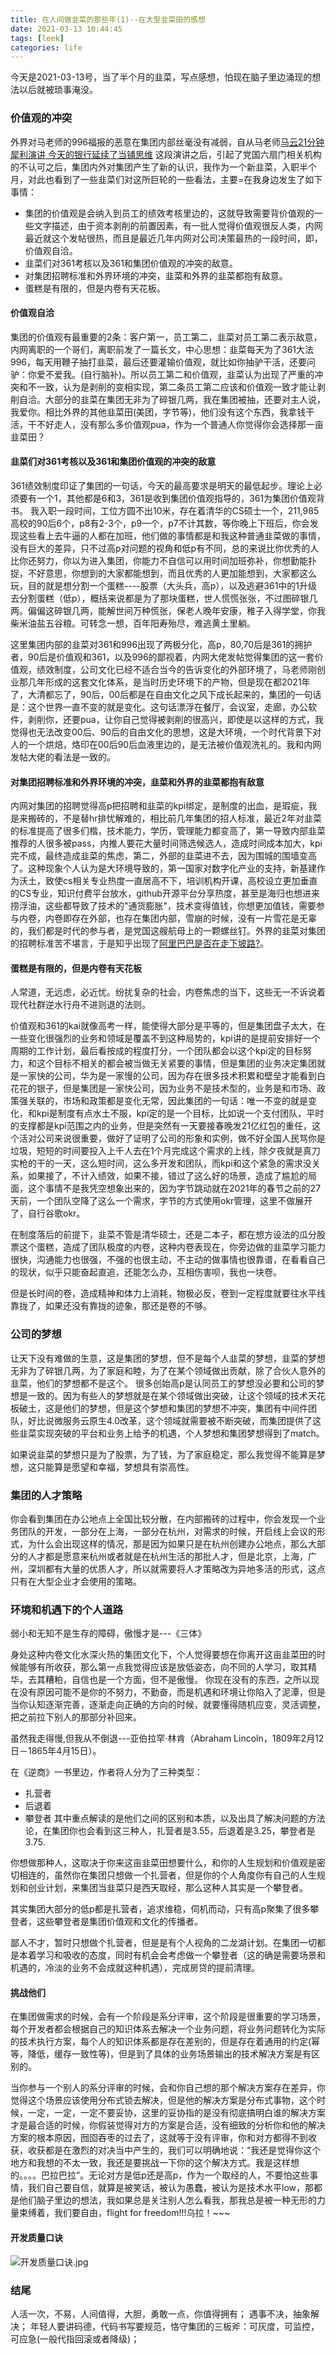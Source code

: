 ```yaml
---
title: 在人间做韭菜的那些年(1)--在大型韭菜田的感想
date: 2021-03-13 10:44:45
tags: [leek]
categories: life
---
```


今天是2021-03-13号，当了半个月的韭菜，写点感想，怕现在脑子里边涌现的想法以后就被琐事淹没。
<!-- more -->
### 价值观的冲突
外界对马老师的996福报的恶意在集团内部丝毫没有减弱，自从马老师[马云21分钟犀利演讲 今天的银行延续了当铺思维](https://www.bilibili.com/video/av800085153) 这段演讲之后，引起了党国六扇门相关机构的不认可之后，集团内外对集团产生了新的认识，我作为一个新韭菜，入职半个月，对此也看到了一些韭菜们对这所巨轮的一些看法，主要=在我身边发生了如下事情：
- 集团的价值观是会纳入到员工的绩效考核里边的，这就导致需要背价值观的一些文字描述，由于资本剥削的前置因素，有一批人觉得价值观很反人类，内网最近就这个发帖很热，而且是最近几年内网对公司决策最热的一段时间，即，价值观自洽。
- 韭菜们对361考核以及361和集团价值观的冲突的敌意。
- 对集团招聘标准和外界环境的冲突，韭菜和外界的韭菜都抱有敌意。
- 蛋糕是有限的，但是内卷有天花板。

#### 价值观自洽
集团的价值观有最重要的2条：客户第一，员工第二，韭菜对员工第二表示敌意，内网离职的一个哥们，离职前发了一篇长文，中心思想：韭菜每天为了361大法996，每天用鞭子抽打韭菜，最后还要灌输价值观，就比如你抽驴干活，还要问驴：你爱不爱我。(自行脑补)。所以员工第二和价值观，韭菜认为出现了严重的冲突和不一致，认为是剥削的变相实现，第二条员工第二应该和价值观一致才能让剥削自洽。大部分的韭菜在集团无非为了碎银几两，我在集团被抽，还要对主人说，我爱你。相比外界的其他韭菜田(美团，字节等)，他们没有这个东西，我拿钱干活，干不好走人，没有那么多价值观pua，作为一个普通人你觉得你会选择那一亩韭菜田？

#### 韭菜们对361考核以及361和集团价值观的冲突的敌意
361绩效制度印证了集团的一句话，今天的最高要求是明天的最低起步。理论上必须要有一个1，其他都是6和3，361是收到集团价值观指导的，361为集团价值观背书。
我入职一段时间，工位方圆不出10米，存在着清华的CS硕士一个，211,985高校的90后6个，p8有2-3个，p9一个，p7不计其数，等你晚上下班后，你会发现这些看上去牛逼的人都在加班，他们做的事情都是和我这种普通韭菜做的事情，没有巨大的差异，只不过高p对问题的视角和低p有不同，总的来说比你优秀的人比你还努力，你以为进入集团，你能力不自信可以用时间加班弥补，你想勤能扑捉，不好意思，你想到的大家都能想到，而且优秀的人更加能想到，大家都这么玩，目的就是想分割一个蛋糕----股票（大头兵，高p），以及逃避361中的1升级去分割蛋糕（低p），概括来说都是为了那块蛋糕，世人慌慌张张，不过图碎银几两。偏偏这碎银几两，能解世间万种慌张，保老人晚年安康，稚子入得学堂，你我柴米油盐五谷粮。可转念一想，百年阳寿殆尽，难逃黄土里躺。

这里集团内部的韭菜对361和996出现了两极分化，高p，80,70后是361的拥护者，90后是价值观和361，以及996的鄙视着，内网大佬发帖觉得集团的这一套价值观，绩效制度，公司文化已经不适合当今的告诉变化的外部环境了，马老师刚创业那几年形成的这套文化体系，是当时历史环境下的产物，但是现在都2021年了，大清都忘了，90后，00后都是在自由文化之风下成长起来的，集团的一句话是：这个世界一直不变的就是变化。这句话漂浮在餐厅，会议室，走廊，办公软件，剥削你，还要pua，让你自己觉得被剥削的很高兴，即使是以这样的方式，我觉得也无法改变00后、90后的自由文化的思想，这是大环境，一个时代背景下对人的一个烘焙，烙印在00后90后血液里边的，是无法被价值观洗礼的。我和内网发帖大佬的看法是一致的。


#### 对集团招聘标准和外界环境的冲突，韭菜和外界的韭菜都抱有敌意
内网对集团的招聘觉得高p把招聘和韭菜的kpi绑定，是制度的出血，是瑕疵，我是来搬砖的，不是替hr排忧解难的，相比前几年集团的招人标准，最近2年对韭菜的标准提高了很多们楷，技术能力，学历，管理能力都变高了，第一导致内部韭菜推荐的人很多被pass，内推人要花大量时间筛选候选人，造成时间成本加大，kpi完不成，最终造成韭菜的焦虑，第二，外部的韭菜进不去，因为围城的围墙变高了。这种现象个人认为是大环境导致的，第一国家对数字化产业的支持，新基建作为沃土，致使cs相关专业热度一直居高不下，培训机构开课，高校设立更加垂直的CS专业，知识付费平台放水，github开源平台分享热度，甚至是海归也想进来捞浮油，这些都导致了技术的"通货膨胀"，技术变得值钱，你想更加值钱，需要参与内卷，内卷即存在外部，也存在集团内部，雪崩的时候，没有一片雪花是无辜的，我们都是时代的参与者，是党国这艘航母上的一颗螺丝钉。外界的韭菜对集团的招聘标准苦不堪言，于是知乎出现了[阿里巴巴是否在走下坡路?](https://www.zhihu.com/question/402455971)。

#### 蛋糕是有限的，但是内卷有天花板
人常道，无远虑，必近忧。纷扰复杂的社会，内卷焦虑的当下，这些无一不诉说着现代社群逆水行舟不进则退的法则。

价值观和361的kai就像高考一样，能使得大部分是平等的，但是集团盘子太大，在一些变化很强烈的业务和领域是覆盖不到这种局势的，kpi讲的是提前安排好一个周期的工作计划，最后看按成的程度打分，一个团队都会以这个kpi定的目标努力，和这个目标不相关的都会被当做无关紧要的事情，但是集团的业务决定集团就是一家快的公司，华为是一家慢的公司，因为存在很多技术积累和壁垒才能看到白花花的银子，但是集团是一家快公司，因为业务不是技术型的，业务是和市场、政策强关联的，市场和政策都是变化无常，因此集团的一句话：唯一不变的就是变化，和kpi是制度有点水土不服，kpi定的是一个目标，比如说一个支付团队，平时的支撑都是kpi范围之内的业务，但是突然有一天要接春晚发21亿红包的重任，这个活对公司来说很重要，做好了证明了公司的形象和实例，做不好全国人民骂你是垃圾，短短的时间要投入上千人去在1个月完成这个需求的上线，除夕夜就是真刀实枪的干的一天，这么短时间，这么多开发和团队，而kpi和这个紧急的需求没关系，如果接了，不计入绩效，如果不接，错过了这么好的场景，造成了尴尬的局面，这个事情不是我凭空想象出来的，因为字节跳动就在2021年的春节之前的27天前，一个团队空降了这么一个需求，字节的方式使用okr管理，这里不做展开了，自行谷歌okr。

在制度落后的前提下，韭菜不管是清华硕士，还是二本子，都在想方设法的瓜分股票这个蛋糕，造成了团队极度的内卷，这种内卷表现在，你旁边做的韭菜学习能力很快，沟通能力也很强，不强的也很主动，不主动的做事情也很靠谱，在看看自己的现状，似乎只能奋起直追，还能怎么办，互相伤害呗，我也一块卷。

但是长时间的卷，造成精神和体力上消耗，物极必反，卷到一定程度就要往水平线靠拢了，如果还没有靠拢的迹象，那还是卷的不够。

### 公司的梦想
让天下没有难做的生意，这是集团的梦想，但不是每个人韭菜的梦想，韭菜的梦想无非为了碎银几两，为了家庭和睦，为了在某个领域做出贡献，除了合伙人意外的韭菜，他们的梦想都不是这个。
很多创始高p是认同员工的梦想没必要和公司的梦想是一致的。因为有些人的梦想就是在某个领域做出突破，让这个领域的技术天花板破土，这是他们的梦想，但是这个梦想和集团的梦想不冲突，集团有中间件团队，好比说微服务云原生4.0改革，这个领域就需要被不断突破，而集团提供了这些韭菜实现突破的平台和业务上给予的机遇，个人梦想和集团梦想得到了match。

如果说韭菜的梦想只是为了股票，为了钱，为了家庭稳定，那么我觉得不能算是梦想，这只能算是愿望和幸福，梦想具有崇高性。

### 集团的人才策略
你会看到集团在办公地点上全国比较分散，在内部搬砖的过程中，你会发现一个业务团队的开发，一部分在上海，一部分在杭州，对需求的时候，开启线上会议的形式，为什么会出现这样的情况，那是因为如果只是在杭州创建办公地点，那么大部分的人才都是愿意来杭州或者就是在杭州生活的那批人才，但是北京，上海，广州，深圳都有大量的优质人才，所以就需要将人才策略改为异地多活的形式，这点只有在大型企业才会使用的策略。

### 环境和机遇下的个人道路
弱小和无知不是生存的障碍，傲慢才是---《三体》

身处这种内卷文化水深火热的集团文化下，个人觉得要想在你离开这亩韭菜田的时候能够有所收获，那么第一点我觉得应该是放低姿态，向不同的人学习，取其精华，去其糟粕，自信也是一个方面，但不是傲慢。
你现在没有的东西，之所以现在没有原因可能不是你的不努力，不勤奋，而是机遇和环境让你陷入了泥潭，但是当你认知逐渐完善，逐渐走向正确的方向的时候，就要懂得随机应变，灵活调整，把之前拉下别人的那部分补回来。

虽然我走得慢,但我从不倒退---亚伯拉罕·林肯（Abraham Lincoln，1809年2月12日－1865年4月15日）。

在《逆商》一书里边，作者将人分为了三种类型：
- 扎营者
- 后退着
- 攀登者
其中重点解读的是他们之间的区别和本质，以及出具了解决问题的方法论，在集团你也会看到这三种人，扎营者是3.55，后退着是3.25，攀登者是3.75.

你想做那种人，这取决于你来这亩韭菜田想要什么，和你的人生规划和价值观是密切相连的，虽然你在集团只想做一个扎营者，但是你的个人角度你有自己的人生规划和创业计划，来集团当韭菜只是西天取经，那么这种人其实是一个攀登者。

其实集团大部分的低p都是扎营者，追求维稳，伺机而动，只有高p聚集了很多攀登者，这些攀登者是集团价值观和文化的传播者。

鄙人不才，暂时只想做个扎营者，但是是有个人视角的二龙湖计划。在集团一切都是本着学习和吸收的态度，同时有机会会考虑做一个攀登者（这的确是需要场景和机遇的，冷淡的业务不会成就这种机遇），完成房贷的提前清理。

#### 挑战他们
在集团做需求的时候，会有一个阶段是系分评审，这个阶段是很重要的学习场景，每个开发者都会根据自己的知识体系去解决一个业务问题，将业务问题转化为实际的技术执行方案，每个人的知识体系都是存在差别的，但是存在着通用的约定(幂等，降低，缓存一致性等)，但是到了具体的业务场景输出的技术解决方案是有区别的。

当你参与一个别人的系分评审的时候，会和你自己想的那个解决方案存在差异，你觉得这个场景应该使用分布式锁去解决，但是他的解决方案是分布式事物，这个时候，一定，一定，一定不要妥协，这里的妥协指的是没有彻底搞明白谁的解决方案才是最合适的时候，你假装觉得对方的方案是合适，没有细致的分析你和他的解决方案的根本原因，囫囵吞枣的过去了，这就等于没有评审，你和对方都得不到收获，收获都是在激烈的对决当中产生的，我们可以明确地说：“我还是觉得你这个地方和我想的不太一致，我还是要挑战一下你的这个解决方式。我是这样想的。。。。巴拉巴拉”。无论对方是低p还是高p，作为一个取经的人，不要怕这些事情，我们自己要自信，就算是被笑话，被认为愚蠢，被认为是技术水平low，那都是他们脑子里边的想法，我如果总是关注别人怎么看我，那我总是被一种无形的力量束缚着，我们要自由，flight for freedom!!!乌拉！~~~

#### 开发质量口诀
![开发质量口诀.jpg](https://i.loli.net/2021/03/14/5zgGlrwpDBL4x9W.jpg)

### 结尾
人活一次，不易，人间值得，大胆，勇敢一点，你值得拥有；
遇事不决，抽象解决；
年轻人要讲码德，代码书写要规范，恪守集团的三板斧：可灰度，可监控，可应急(一般代指回滚或者降级)；
